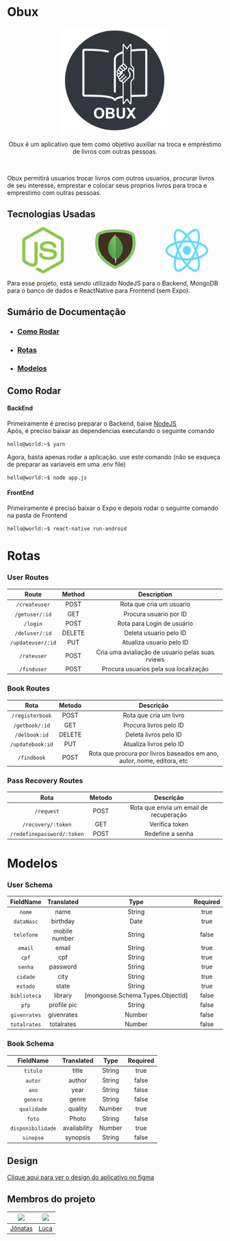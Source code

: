 # Obux

<p align="center" style="display: flex; align-items: center; justify-content: space-around">
  <img src="./LOGO.png" alt="obuxLogo" width="250">
</p>
<p align="center">Obux é um aplicativo que tem como objetivo auxiliar na troca e empréstimo de livros com outras pessoas.</p>
<br/>

Obux permitirá usuarios trocar livros com outros usuarios, procurar livros de seu interesse, emprestar e colocar seus proprios livros para troca e emprestimo com outras pessoas.
<br/>

## Tecnologias Usadas
<p align="center" style="display: flex; align-items: center; justify-content: space-around">
  <img src="./nodejs_logo.png" width="100">
  <img src="./mongo_logo.png" width="100">
  <img src="./rn_logo.png" width="100">
</p>

Para esse projeto, está sendo utilizado NodeJS para o Backend, MongoDB para o banco de dados e ReactNative para Frontend (sem Expo).
<br/>

## Sumário de Documentação
* ### [Como Rodar](#como-rodar)
* ### [Rotas](#rotas)
* ### [Modelos](#modelos)

## Como Rodar
#### BackEnd
Primeiramente é preciso preparar o Backend, baixe [NodeJS](https://nodejs.org/en/)
<br/>
Após, é preciso baixar as dependencias executando o seguinte comando

```console
hello@world:~$ yarn
```

Agora, basta apenas rodar a aplicação. use este comando (não se esqueça de preparar as variaveis em uma .env file)

```console
hello@world:~$ node app.js
```

#### FrontEnd
Primeiramente é preciso baixar o Expo e depois rodar o seguinte comando na pasta de Frontend

```console
hello@world:~$ react-native run-android
```

# Rotas

### User Routes
|       Route           |    Method    |                   Description                    |                                                                         
|   :---------------:   | :----------: | :----------------------------------------------: |                                                                           
|  `/createuser`        |    POST      |  Rota que cria um usuario                        |                                                         
|  `/getuser/:id`       |    GET       |  Procura usuario por  ID                         |   
|  `/login`             |    POST      |  Rota para Login de usuário                      |                                                        
|  `/deluser/:id`       |    DELETE    |  Deleta usuario pelo ID                          |                 
|  `/updateuser/:id`    |    PUT       |  Atualiza usuario pelo ID                        |                                                     
|  `/rateuser`          |    POST      |  Cria uma avialiação de usuario pelas suas rviews|
|  `/finduser`          |    POST      |  Procura usuarios pela sua localização           | 

### Book Routes
|       Rota        |    Metodo    |                                   Descrição                                  |                                                                                                          
| :--------------:  | :----------: | :--------------------------------------------------------------------------: |                                                                           
|  `/registerbook`  |    POST      |   Rota que cria um livro                                                     |                                                         
|  `/getbook/:id`   |    GET       |   Procura livros pelo ID                                                     |   
|  `/delbook:id`    |    DELETE    |   Deleta livros pelo ID                                                      |                                                        
|  `/updatebook:id` |    PUT       |   Atualiza livros pelo ID                                                    |                 
|  `/findbook`      |    POST      |   Rota que procura por livros baseados em ano, autor, nome, editora, etc     |

### Pass Recovery Routes
|       Rota             |    Metodo   |                                  Descrição                                    |                                                                                                          
| :--------------:       | :----------: | :--------------------------------------------------------------------------: |                                                                           
|  `/request`            |    POST      |   Rota que envia um email de recuperação                                     |                                                         
|  `/recovery/:token`   |    GET       |   Verifica token                                                                |   
|  `/redefinepassword/:token`         |    POST    |   Redefine a senha                                               |                                                        

# Modelos

### User Schema
| FieldName  | Translated    | Type                                   | Required | Unique |
|:------------:|:---------------:|:----------------------------------------:|:---------:|:--------:|
| `nome`       | name          | String                                 | true    | false  |
| `dataNasc`   | birthday      | Date                                   | true    | false  |
| `telefone`  | mobile number | String                                 | false   | true   |
| `email`      | email         | String                                 | true    | true   |
| `cpf`        | cpf           | String                                 | true    | true   |
| `senha`      | password      | String                                 | true    | false  |
| `cidade`     | city          | String                                 | true    | false  |
| `estado`     | state         | String                                 | true    | false  |
| `biblioteca` | library       |  \[mongoose\.Schema\.Types\.ObjectId\] | false   | false  |
| `pfp`        | profile pic   | String                                 | false   | false  |
| `givenrates` | givenrates    | Number                                 | false   | false  |
| `totalrates` | totalrates    | Number                                 | false   | false  |


### Book Schema
| FieldName       | Translated   | Type   | Required |
|:-----------------:|:--------------:|:--------:|:---------:|
| `titulo`          | title        | String | true    |
| `autor`           | author       | String | false   |
| `ano`             | year         | String | false   |
| `genero`          | genre        | String | false   |
| `qualidade`       | quality      | Number | true    |
| `foto`            | Photo        | String | false   |
| `disponibilidade` | availability | Number | true    |
| `sinopse`         | synopsis     | String | false   |

## Design
[Clique aqui para ver o design do aplicativo no figma](https://www.figma.com/file/tAH0UaEkDmD9pgSNjInOwj/Untitled?node-id=157%3A177)

## Membros do projeto
| <img src="https://avatars.githubusercontent.com/jonatasfernandespimenta" width=115> | <img src="https://avatars.githubusercontent.com/LucaKmit" width=115>
|---|---
| <a href="https://github.com/jonatasfernandespimenta">Jônatas</a> | <a href="https://github.com/LucaKmit">Luca</a> 
